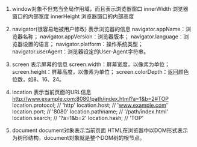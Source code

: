 1. window对象不但充当全局作用域，而且表示浏览器窗口
	innerWidth	浏览器窗口的内部宽度
	innerHeight	浏览器窗口的内部高度
	
2. navigator(很容易地被用户修改) 表示浏览器的信息
	navigator.appName：浏览器名称；
	navigator.appVersion：浏览器版本；
	navigator.language：浏览器设置的语言；
	navigator.platform：操作系统类型；
	navigator.userAgent：浏览器设定的User-Agent字符串。
	
3. screen 表示屏幕的信息
	screen.width：屏幕宽度，以像素为单位；
	screen.height：屏幕高度，以像素为单位；
	screen.colorDepth：返回颜色位数，如8、16、24。
	
4. location 表示当前页面的URL信息
	http://www.example.com:8080/path/index.html?a=1&b=2#TOP
	location.protocol; // 'http'
	location.host; // 'www.example.com'
	location.port; // '8080'
	location.pathname; // '/path/index.html'
	location.search; // '?a=1&b=2'
	location.hash; // 'TOP'

 5. document
    document对象表示当前页面
     HTML在浏览器中以DOM形式表示为树形结构，document对象就是整个DOM树的根节点。
